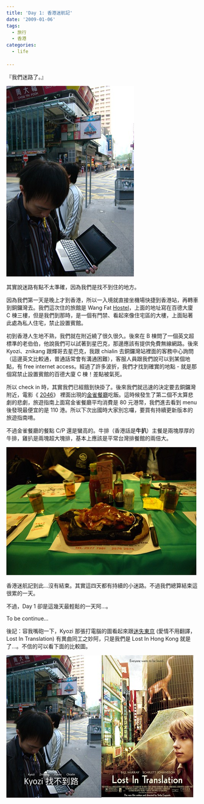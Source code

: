 ```yaml
---
title: 'Day 1: 香港迷航記'
date: '2009-01-06'
tags:
  - 旅行
  - 香港
categories:
  - life

---
```

『我們迷路了。』  
  
[![銅鑼灣路邊上網](images/0.jpg)](http://www.flickr.com/photos/yurenju/3173380691/ "Flickr 上 yurenju 的 銅鑼灣路邊上網")  
  
其實說迷路有點不太準確，因為我們是找不到住的地方。  
  
因為我們第一天是晚上才到香港，所以一入境就直接坐機場快捷到香港站，再轉車到銅鑼灣去。我們這次住的旅館是 Wang Fat [Hostel](http://zh.wikipedia.org/w/index.php?title=%E9%9D%92%E5%B9%B4%E6%97%85%E8%88%8D&variant=zh-tw)，上面的地址寫在百德大廈 C 棟三樓，但是我們到那時，是一個有門禁、看起來像住宅區的大樓，上面貼著此處為私人住宅，禁止設置賓館。  
  
初到香港人生地不熟，我們就在附近繞了很久很久。後來在 B 棟問了一個英文超標準的老伯伯，他說我們可以試著到星巴克，那邊應該有提供免費無線網路。後來 Kyozi、znikang 跟輝哥去星巴克，我跟 chialin 去銅鑼灣站裡面的客務中心詢問（這邊英文比較通，普通話常會有溝通困難），客服人員跟我們說可以到某個地點，有 free internet access。經過了許多波折，我們才找到確實的地點 - 就是那個寫禁止設置賓館的百德大廈 C 棟！差點被氣死。  
  
所以 check in 時，其實我們已經餓到快掛了。後來我們就迅速的決定要去銅鑼灣附近，電影《 [2046](http://zh.wikipedia.org/wiki/2046)》 裡面出現的[金雀餐廳](http://hk.bwt.com.tw/index_star1_1.html)吃飯。這時候發生了第二個不太算悲劇的悲劇，旅遊指南上面寫金雀餐廳平均消費是 80 元港幣，我們進去看到 menu 後發現最便宜的是 110 港。所以下次出國時大家別忘囉，要買有持續更新版本的旅遊指南唷。  
  
不過金雀餐廳的餐點 C/P 還是蠻高的。牛排（香港話是**牛扒**）主餐是兩塊厚厚的牛排，雞扒是兩塊超大塊排，基本上應該是平常台灣排餐館的兩倍大。  
  
[![金雀餐廳的雞扒餐](images/1.jpg)](http://www.flickr.com/photos/yurenju/3174297314/ "Flickr 上 yurenju 的 金雀餐廳的雞扒餐")  
  
香港迷航記到此…沒有結束。其實這四天都有持續的小迷路。不過我們總算結束這很累的一天。  
  
不過，Day 1 卻是這幾天最輕鬆的一天阿…。  
  
To be continue...  
  
後記：容我嘴砲一下，Kyozi 那張打電腦的圖看起來跟[迷失東京](http://yurenju.blogspot.com/search?q=%E6%84%9B%E6%83%85%E4%B8%8D%E7%94%A8%E7%BF%BB%E8%AD%AF) (愛情不用翻譯，Lost In Translation) 有異曲同工之妙阿，只是我們是 Lost In Hong Kong 就是了…。不信的可以看下面的比較圖。  
  
[![lost in hk](images/2.jpg)](http://www.flickr.com/photos/yurenju/3173778607/ "Flickr 上 yurenju 的 lost in hk")